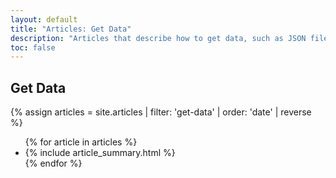 ```yaml
---
layout: default
title: "Articles: Get Data"
description: "Articles that describe how to get data, such as JSON files."
toc: false
---
```


<div class="break-80">
  <h2>Get Data</h2>
  {% assign articles = site.articles | filter: 'get-data' | order: 'date' | reverse %}
  <ul class="nav-list">
    {% for article in articles %}
      <li>{% include article_summary.html %}</li>
    {% endfor %}
  </ul>
</div>
